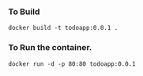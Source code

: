 
### To Build
```
docker build -t todoapp:0.0.1 .
```

### To Run the container.
```
docker run -d -p 80:80 todoapp:0.0.1
```